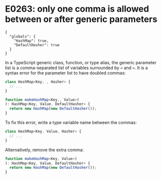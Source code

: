 # E0263: only one comma is allowed between or after generic parameters

```config-for-examples
{
  "globals": {
    "HashMap": true,
    "DefaultHasher": true
  }
}
```

In a TypeScript generic class, function, or type alias, the generic parameter
list is a comma-separated list of variables surrounded by `<` and `>`. It is a
syntax error for the parameter list to have doubled commas:

```typescript
class HashMap<Key, , Hasher> {
  // ...
}

function makeHashMap<Key,, Value>(
): HashMap<Key, Value, DefaultHasher> {
  return new HashMap(new DefaultHasher());
}
```

To fix this error, write a type variable name between the commas:

```typescript
class HashMap<Key, Value, Hasher> {
  // ...
}
```

Alternatively, remove the extra comma:

```typescript
function makeHashMap<Key, Value>(
): HashMap<Key, Value, DefaultHasher> {
  return new HashMap(new DefaultHasher());
}
```

